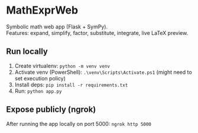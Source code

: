 # MathExprWeb

Symbolic math web app (Flask + SymPy).  
Features: expand, simplify, factor, substitute, integrate, live LaTeX preview.

## Run locally

1. Create virtualenv:
   `python -m venv venv`
2. Activate venv (PowerShell):
   `.\venv\Scripts\Activate.ps1` (might need to set execution policy)
3. Install deps:
   `pip install -r requirements.txt`
4. Run:
   `python app.py`

## Expose publicly (ngrok)
After running the app locally on port 5000:
`ngrok http 5000`
